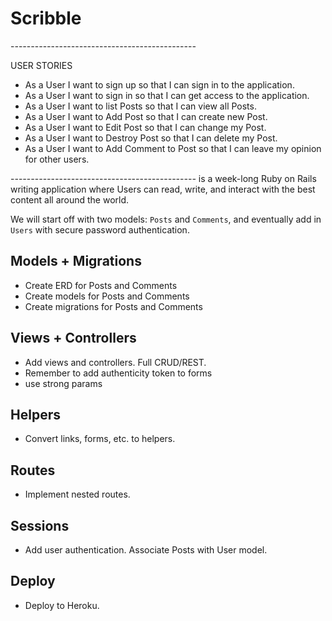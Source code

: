 # Scribble 

-_-_-_-_-_-_-_-_-_-_-_-_-_-_-_-_-_-_-_-_-_-_-_-_-_-_-_-_-_-_-_-_-_-_-_-_-_-_-_-_-_-_-_-_-_-_

USER STORIES 

- As a User I want to sign up so that I can sign in to the application. 
- As a User I want to sign in so that I can get access to the application.
- As a User I want to list Posts so that I can view all Posts.
- As a User I want to Add Post so that I can create new Post. 
- As a User I want to Edit Post so that I can change my Post.
- As a User I want to Destroy Post so that I can delete my Post.
- As a User I want to Add Comment to Post so that I can leave my opinion for other users.


-_-_-_-_-_-_-_-_-_-_-_-_-_-_-_-_-_-_-_-_-_-_-_-_-_-_-_-_-_-_-_-_-_-_-_-_-_-_-_-_-_-_-_-_-_-_
is a week-long Ruby on Rails writing application where Users can read, write, and interact
with the best content all around the world.

We will start off with two models: `Posts` and `Comments`, and eventually
add in `Users` with secure password authentication.

## Models + Migrations 

- Create ERD for Posts and Comments
- Create models for Posts and Comments
- Create migrations for Posts and Comments

## Views + Controllers 

- Add views and controllers. Full CRUD/REST.
- Remember to add authenticity token to forms
- use strong params

## Helpers 

- Convert links, forms, etc. to helpers.

## Routes 

- Implement nested routes.

## Sessions 

- Add user authentication. Associate Posts with User model.

## Deploy 

- Deploy to Heroku.
